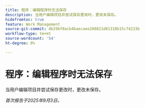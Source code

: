 ```yaml
---
title: 程序：编辑程序时无法保存
description: 当用户编辑项目并尝试保存更改时，更改未保存。
hidefromtoc: true
feature: Work Management
source-git-commit: db29bf0acb4baecaee208821d81318b15c74233b
workflow-type: tm+mt
source-wordcount: '54'
ht-degree: 0%

---
```



# 程序：编辑程序时无法保存

当用户编辑项目并尝试保存更改时，更改未保存。

_首次报告于2025年9月3日。_
